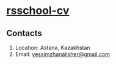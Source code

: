 # [rsschool-cv](https://github.com/AlishTeen/rsschool-cv/blob/gh-pages/cv.md)
## Contacts
1. Location: Astana, Kazakhstan
2. Email: yessimzhanalisher@gmail.com
